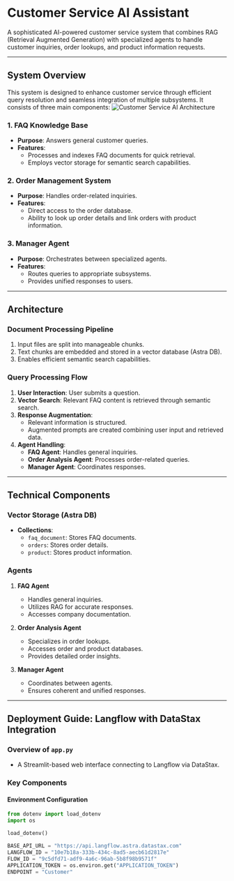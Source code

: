 # Customer Service AI Assistant

A sophisticated AI-powered customer service system that combines RAG (Retrieval Augmented Generation) with specialized agents to handle customer inquiries, order lookups, and product information requests.

---

## System Overview

This system is designed to enhance customer service through efficient query resolution and seamless integration of multiple subsystems. It consists of three main components:
![Customer Service AI Architecture](images/architecture.png "System Architecture")

### 1. FAQ Knowledge Base
- **Purpose**: Answers general customer queries.
- **Features**:
  - Processes and indexes FAQ documents for quick retrieval.
  - Employs vector storage for semantic search capabilities.

### 2. Order Management System
- **Purpose**: Handles order-related inquiries.
- **Features**:
  - Direct access to the order database.
  - Ability to look up order details and link orders with product information.

### 3. Manager Agent
- **Purpose**: Orchestrates between specialized agents.
- **Features**:
  - Routes queries to appropriate subsystems.
  - Provides unified responses to users.

---

## Architecture

### Document Processing Pipeline
1. Input files are split into manageable chunks.
2. Text chunks are embedded and stored in a vector database (Astra DB).
3. Enables efficient semantic search capabilities.

### Query Processing Flow
1. **User Interaction**: User submits a question.
2. **Vector Search**: Relevant FAQ content is retrieved through semantic search.
3. **Response Augmentation**:
   - Relevant information is structured.
   - Augmented prompts are created combining user input and retrieved data.
4. **Agent Handling**:
   - **FAQ Agent**: Handles general inquiries.
   - **Order Analysis Agent**: Processes order-related queries.
   - **Manager Agent**: Coordinates responses.

---

## Technical Components

### Vector Storage (Astra DB)
- **Collections**:
  - `faq_document`: Stores FAQ documents.
  - `orders`: Stores order details.
  - `product`: Stores product information.

### Agents
1. **FAQ Agent**
   - Handles general inquiries.
   - Utilizes RAG for accurate responses.
   - Accesses company documentation.

2. **Order Analysis Agent**
   - Specializes in order lookups.
   - Accesses order and product databases.
   - Provides detailed order insights.

3. **Manager Agent**
   - Coordinates between agents.
   - Ensures coherent and unified responses.

---

## Deployment Guide: Langflow with DataStax Integration

### Overview of `app.py`
- A Streamlit-based web interface connecting to Langflow via DataStax.

### Key Components

#### Environment Configuration
```python
from dotenv import load_dotenv
import os

load_dotenv()

BASE_API_URL = "https://api.langflow.astra.datastax.com"
LANGFLOW_ID = "10e7b18a-333b-434c-8ad5-aecb61d2817e"
FLOW_ID = "9c5dfd71-adf9-4a6c-96ab-5b8f98b9571f"
APPLICATION_TOKEN = os.environ.get("APPLICATION_TOKEN")
ENDPOINT = "Customer"
